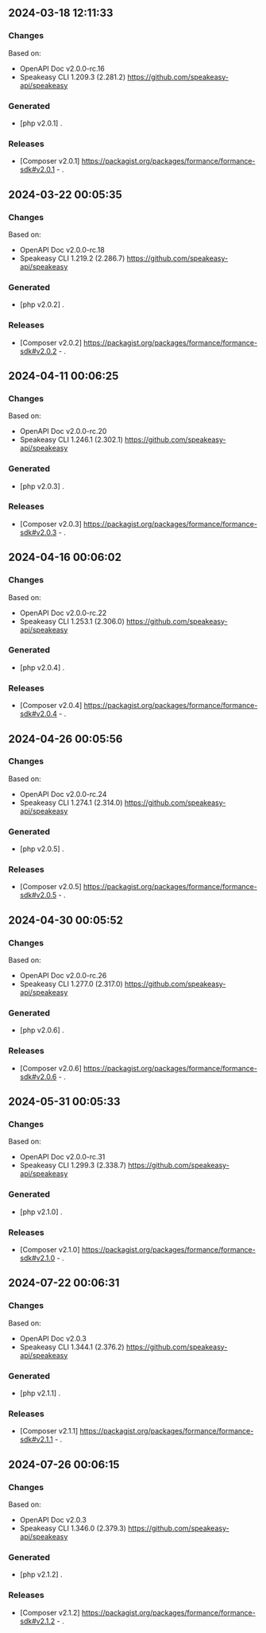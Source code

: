 

## 2024-03-18 12:11:33
### Changes
Based on:
- OpenAPI Doc v2.0.0-rc.16 
- Speakeasy CLI 1.209.3 (2.281.2) https://github.com/speakeasy-api/speakeasy
### Generated
- [php v2.0.1] .
### Releases
- [Composer v2.0.1] https://packagist.org/packages/formance/formance-sdk#v2.0.1 - .

## 2024-03-22 00:05:35
### Changes
Based on:
- OpenAPI Doc v2.0.0-rc.18 
- Speakeasy CLI 1.219.2 (2.286.7) https://github.com/speakeasy-api/speakeasy
### Generated
- [php v2.0.2] .
### Releases
- [Composer v2.0.2] https://packagist.org/packages/formance/formance-sdk#v2.0.2 - .

## 2024-04-11 00:06:25
### Changes
Based on:
- OpenAPI Doc v2.0.0-rc.20 
- Speakeasy CLI 1.246.1 (2.302.1) https://github.com/speakeasy-api/speakeasy
### Generated
- [php v2.0.3] .
### Releases
- [Composer v2.0.3] https://packagist.org/packages/formance/formance-sdk#v2.0.3 - .

## 2024-04-16 00:06:02
### Changes
Based on:
- OpenAPI Doc v2.0.0-rc.22 
- Speakeasy CLI 1.253.1 (2.306.0) https://github.com/speakeasy-api/speakeasy
### Generated
- [php v2.0.4] .
### Releases
- [Composer v2.0.4] https://packagist.org/packages/formance/formance-sdk#v2.0.4 - .

## 2024-04-26 00:05:56
### Changes
Based on:
- OpenAPI Doc v2.0.0-rc.24 
- Speakeasy CLI 1.274.1 (2.314.0) https://github.com/speakeasy-api/speakeasy
### Generated
- [php v2.0.5] .
### Releases
- [Composer v2.0.5] https://packagist.org/packages/formance/formance-sdk#v2.0.5 - .

## 2024-04-30 00:05:52
### Changes
Based on:
- OpenAPI Doc v2.0.0-rc.26 
- Speakeasy CLI 1.277.0 (2.317.0) https://github.com/speakeasy-api/speakeasy
### Generated
- [php v2.0.6] .
### Releases
- [Composer v2.0.6] https://packagist.org/packages/formance/formance-sdk#v2.0.6 - .

## 2024-05-31 00:05:33
### Changes
Based on:
- OpenAPI Doc v2.0.0-rc.31 
- Speakeasy CLI 1.299.3 (2.338.7) https://github.com/speakeasy-api/speakeasy
### Generated
- [php v2.1.0] .
### Releases
- [Composer v2.1.0] https://packagist.org/packages/formance/formance-sdk#v2.1.0 - .

## 2024-07-22 00:06:31
### Changes
Based on:
- OpenAPI Doc v2.0.3 
- Speakeasy CLI 1.344.1 (2.376.2) https://github.com/speakeasy-api/speakeasy
### Generated
- [php v2.1.1] .
### Releases
- [Composer v2.1.1] https://packagist.org/packages/formance/formance-sdk#v2.1.1 - .

## 2024-07-26 00:06:15
### Changes
Based on:
- OpenAPI Doc v2.0.3 
- Speakeasy CLI 1.346.0 (2.379.3) https://github.com/speakeasy-api/speakeasy
### Generated
- [php v2.1.2] .
### Releases
- [Composer v2.1.2] https://packagist.org/packages/formance/formance-sdk#v2.1.2 - .